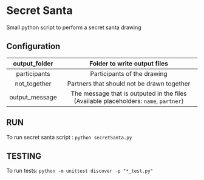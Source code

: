 # Secret Santa
Small python script to perform a secret santa drawing

## Configuration
|  output_folder |                            Folder to write output files                           |
|:--------------:|:---------------------------------------------------------------------------------:|
|  participants  |                            Participants of the drawing                            |
|  not_together  |                     Partners that should not be drawn together                    |
| output_message | The message that is outputed in the files (Available placeholders: `name`, `partner`) |

## RUN
To run secret santa script : `python secretSanta.py`

## TESTING
To run tests: `python -m unittest discover -p "*_test.py"`